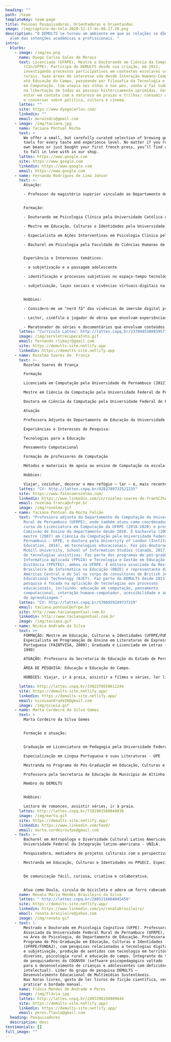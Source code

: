 ```yaml
---
heading: ""
path: /team
templateKey: team-page
title: Pessoas Pesquisadoras, Orientadoras e Orientandas
image: /img/captura-de-tela-2020-12-17-às-09.17.20.png
description: "O DEMULTS se tornou um ambiente em que as relações se dão para
  além das intenções acadêmicas e profissionais. "
intro:
  blurbs:
    - image: /img/eu.png
      name: Dyego Carlos Sales de Morais
      text: Licenciado (UFRPE), Mestre e Doutorando em Ciência da Computação
        (CIn/UFPE). Participa do DEMULTS desde sua criação, em 2011,
        investigando processos participativos em contextos escolares urbanos e
        rurais. Suas áreas de interesse vão desde Interação Humano-Computador
        até Educação do Campo, passeando por Filosofia da Tecnologia e Educação
        em Computação. Com utopia nos olhos e nos pés, sonha e faz tudo pensando
        na libertação de todas as pessoas historicamente oprimidas. Gosta de
        estar em contato com a natureza em praias e trilhas; consumir conteúdos
        e conversar sobre política, cultura e cinema.
      lattes: ""
      site: https://www.dyegocarlos.com/
      linkedin: ""
      email: moraisdcs@gmail.com
    - image: /img/taciana.jpg
      name: Taciana Pontual Rocha
      text: >
        We offer a small, but carefully curated selection of brewing gear and
        tools for every taste and experience level. No matter if you roast your
        own beans or just bought your first french press, you’ll find a gadget
        to fall in love with in our shop.
      lattes: https://www.google.com
      site: https://www.google.com
      linkedin: https://www.google.com
      email: https://www.google.com
    - name: Fernando Rodrigues de Lima Júnior
      text: >-
        Atuação:

        - Professor do magistério superior vinculado ao Departamento de Psicologia da Faculdade de Ciências Humanas de Olinda


        Formação:

        - Doutorando em Psicologia Clínica pela Universidade Católica de Pernambuco

        - Mestre em Educação, Culturas e Identidades pela Universidade Federal Rural de Pernambuco e pela Fundação Joaquim Nabuco

        - Especialista em Ações Interventivas em Psicologia Clínica pela Faculdade de Ciências Humanas de Olinda

        - Bacharel em Psicologia pela Faculdade de Ciências Humanas de Olinda


        Experiência e Interesses temáticos:

        - a subjetivação e a passagem adolescente

        - identificação e processos subjetivos no espaço-tempo tecnológico-digital contemporâneo

        - subjetivação, laços sociais e vivências virtuais-digitais na educação


        Hobbies:

        - Considero-me um "nerd fã" das vivências de imersão digital proporcionadas por jogos relacionados à simulação de vida e interpretação de personagens

        - Leitor, cinéfilo e jogador de obras que envolvam experiências de fantasia em mundos de magia, especialmente incluindo o universo de Harry Potter e da Terra Média

        - Maratonador de séries e documentários que envolvam conteúdos 
      lattes: "Currículo Lattes: http://lattes.cnpq.br/2378445308939577"
      image: /img/servletrecuperafoto.gif
      email: fernando.rlimajr@gmail.com
      site: https://demults-site.netlify.app
      linkedin: https://demults-site.netlify.app
    - name: Rozelma Soares de  França
      text: >-
        Rozelma Soares de França

        Formação

        Licenciada em Computação pela Universidade de Pernambuco (2012)

        Mestre em Ciência da Computação pela Universidade Federal de Pernambuco (2015)

        Doutora em Ciência da Computação pela Universidade Federal de Pernambuco  (2020)

        Atuação

        Professora Adjunta do Departamento de Educação da Universidade Federal Rural de Pernambuco

        Experiências e Interesses de Pesquisa:

        Tecnologias para a Educação

        Pensamento Computacional

        Formação de professores de Computação  

        Métodos e materiais de apoio ao ensino de Computação na escola

        Hobbies:

        Viajar, cozinhar, decorar o meu refúgio ~ lar ~ e, mais recentemente, bordar :)
      lattes: "CV: http://lattes.cnpq.br/4282789732521235"
      site: https://www.falecomrozelma.com/
      linkedin: https://www.linkedin.com/in/rozelma-soares-de-fran%C3%A7a-5bb28b38/
      email: rozelma.franca@ufrpe.br
      image: /img/rozelma.gif
    - name: Taciana Pontual da Rocha Falcão
      text: "Professora adjunta do Departamento de Computação da Universidade Federal
        Rural de Pernambuco (UFRPE), onde também atuou como coordenadora do
        curso de Licenciatura em Computação da UFRPE (2018-2020) e preside a
        Comissão de Ensino do departamento desde 2018. É bacharela (2004) e
        mestre (2007) em Ciência da Computação pela Universidade Federal de
        Pernambuco – UFPE, e doutora pela University of London (Institute of
        Education, 2014), em tecnologias educacionais. Fez pós-doutorado na
        McGill University, School of Information Studies (Canadá, 2017), na área
        de tecnologias assistivas. Faz parte dos programas de pós-graduação em
        Informática Aplicada (PPGIA) e Tecnologia e Gestão em Educação a
        Distância (PPGTEG), ambos na UFRPE. É editora associada da Revista
        Brasileira de Informática na Educação (RBIE) e representante das
        Américas Central e do Sul no corpo de consultores do British Journal of
        Educational Technology (BJET). Faz parte do DEMULTS desde 2013. Sua
        pesquisa é focada na aplicação de tecnologias aos processos
        educacionais, incluindo: educação em computação, pensamento
        computacional, interação humano-computador, acessibilidade e analíticas
        de aprendizagem."
      lattes: "CV: http://lattes.cnpq.br/5706959249737319"
      email: taciana.pontual@ufrpe.br
      site: http://www.tacianapontual.com.br
      linkedin: http://www.tacianapontual.com.br
      image: /img/taciana.gif
    - name: Nicéia Andrade da Silva
      text: >+
        FORMAÇÃO: Mestre em Educação, Culturas e Identidades (UFRPE/FUNDAJ);
        Especialista em Programação de Ensino em Literaturas de Expressão
        Portuguesa (FAINTVISA, 2000); Graduada e Licenciada em Letras (UPE,
        1990)

        ATUAÇÃO: Professora da Secretaria de Educação do Estado de Pernambuco; Membro de Grupos de Pesquisa: Desenvolvimento Educacional de Multimídias Sustentáveis (DEMULTS - UFRPE) e Transculturalismo Crítico,Diversidade Cultural e Educação (GTRANSCRI - UFRPE/FUNDAJ)

        ÁREA DE PESQUISA: Educação e Educação do Campo. 

        HOBBIES: Viajar, ir à praia, assistir a filmes e séries, ler livros e revistas sobre educação, literatura, política, religião e comédia.

      lattes: http://lattes.cnpq.br/3302370550611244
      site: https://demults-site.netlify.app/
      linkedin: https://demults-site.netlify.app/
      email: niceiaandrade26@gmail.com
      image: /img/niceia.gif
    - name: Marta Cordeiro da Silva Gomes
      text: >
        Marta Cordeiro da Silva Gomes


        Formação e atuação:


        Graduação em Licenciatura em Pedagogia pela Universidade Federal de Pernambuco/Centro Acadêmico do Agreste - UFPE/CAA. 

        Especialização em Língua Portuguesa e suas Literaturas - UPE 

        Mestranda no Programa de Pós-Graduação em Educação, Culturas e Identidades - PPGECI pela Universidade Federal Rural de Pernambuco - UFRPE. 

        Professora pela Secretaria de Educação do Município de Altinho -PE nos anos iniciais do Ensino Fundamental. 

        Membro do DEMULTS


        Hobbies:

        Leitura de romances, assistir séries, ir à praia. 
      lattes: http://lattes.cnpq.br/7191901560048030
      image: /img/marta.gif
      site: https://demults-site.netlify.app/
      linkedin: https://www.linkedin.com/feed/
      email: marta.cordeiroufpe@gmail.com
    - text: >-
        Bacharel em Antropóloga e Diversidade Cultural Latino Americana pela
        Universidade Federal da Integração latino-americana - UNILA. 

        Pesquisadora, mediadora de projetos culturais com a perspectiva latino americanista enquanto forma integradora de saberes transdisciplinares. 

        Mestranda em Educação, Culturas e Identidades no PPGECI. Especialista em Design Educacional pelo Instituto Federal do Espirito Santo - IFES. Trabalha como Design de Produto na ClickBus. 


        De comunicação fácil, curiosa, criativa e colaborativa.


        Atua como Doula, circula de bicicleta e adora um forró rabecado.
      name: Renata Maria Mendes Brasileiro da Silva
      lattes: " http://lattes.cnpq.br/2805216804045456"
      site: https://demults-site.netlify.app/
      linkedin: https://www.linkedin.com/in/renatabrasileiro/
      email: renata.brasileiro@yahoo.com
      image: /img/renata.gif
    - text: |-
        Mestrado e Doutorado em Psicologia Cognitiva (UFPE). Professora
        Associada da Universidade Federal Rural de Pernambuco (UFRPE),
        na Área de Psicologia, do Departamento de Educação. Professora do
        Programa de Pós-Graduação em Educação, Culturas e Identidades
        (UFRPE/FUNDAJ), com pesquisas relacionadas a tecnologias digitais
        e subjetivação, produção de sentidos com tecnologia em territórios
        diversos, psicologia rural e educação do campo. Integrante do time
        de pesquisadores do COGNVOX (software psicopedagógico voltado
        para o desenvolvimento de crianças e adolescentes com deficiência
        intelectual). Líder do grupo de pesquisa DEMULTS –
        Desenvolvimento Educacional de Multimídias Sustentáveis.
        Nas horas livres, gosto de ler livros de ficção científica, ver filmes e
        praticar o bordado manual.
      name: Flávia Mendes de Andrade e Peres
      image: /img/flávia.jpg
      lattes: http://lattes.cnpq.br/2493398194909644
      site: https://demults-site.netlify.app/
      linkedin: https://demults-site.netlify.app/
      email: peres.flavia@gmail.com
  heading: Pesquisadores
  description: desc
testimonials: []
full_image: ""
---
```

